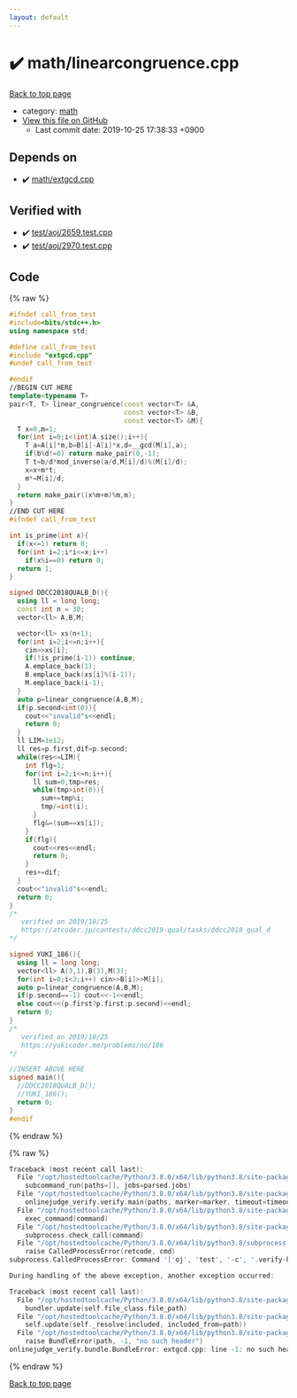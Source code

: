 ```yaml
---
layout: default
---
```


<!-- mathjax config similar to math.stackexchange -->
<script type="text/javascript" async
  src="https://cdnjs.cloudflare.com/ajax/libs/mathjax/2.7.5/MathJax.js?config=TeX-MML-AM_CHTML">
</script>
<script type="text/x-mathjax-config">
  MathJax.Hub.Config({
    TeX: { equationNumbers: { autoNumber: "AMS" }},
    tex2jax: {
      inlineMath: [ ['$','$'] ],
      processEscapes: true
    },
    "HTML-CSS": { matchFontHeight: false },
    displayAlign: "left",
    displayIndent: "2em"
  });
</script>

<script type="text/javascript" src="https://cdnjs.cloudflare.com/ajax/libs/jquery/3.4.1/jquery.min.js"></script>
<script src="https://cdn.jsdelivr.net/npm/jquery-balloon-js@1.1.2/jquery.balloon.min.js" integrity="sha256-ZEYs9VrgAeNuPvs15E39OsyOJaIkXEEt10fzxJ20+2I=" crossorigin="anonymous"></script>
<script type="text/javascript" src="../../assets/js/copy-button.js"></script>
<link rel="stylesheet" href="../../assets/css/copy-button.css" />


# :heavy_check_mark: math/linearcongruence.cpp

<a href="../../index.html">Back to top page</a>

* category: <a href="../../index.html#7e676e9e663beb40fd133f5ee24487c2">math</a>
* <a href="{{ site.github.repository_url }}/blob/master/math/linearcongruence.cpp">View this file on GitHub</a>
    - Last commit date: 2019-10-25 17:38:33 +0900




## Depends on

* :heavy_check_mark: <a href="extgcd.cpp.html">math/extgcd.cpp</a>


## Verified with

* :heavy_check_mark: <a href="../../verify/test/aoj/2659.test.cpp.html">test/aoj/2659.test.cpp</a>
* :heavy_check_mark: <a href="../../verify/test/aoj/2970.test.cpp.html">test/aoj/2970.test.cpp</a>


## Code

<a id="unbundled"></a>
{% raw %}
```cpp
#ifndef call_from_test
#include<bits/stdc++.h>
using namespace std;

#define call_from_test
#include "extgcd.cpp"
#undef call_from_test

#endif
//BEGIN CUT HERE
template<typename T>
pair<T, T> linear_congruence(const vector<T> &A,
                             const vector<T> &B,
                             const vector<T> &M){
  T x=0,m=1;
  for(int i=0;i<(int)A.size();i++){
    T a=A[i]*m,b=B[i]-A[i]*x,d=__gcd(M[i],a);
    if(b%d!=0) return make_pair(0,-1);
    T t=b/d*mod_inverse(a/d,M[i]/d)%(M[i]/d);
    x=x+m*t;
    m*=M[i]/d;
  }
  return make_pair((x%m+m)%m,m);
}
//END CUT HERE
#ifndef call_from_test

int is_prime(int x){
  if(x<=1) return 0;
  for(int i=2;i*i<=x;i++)
    if(x%i==0) return 0;
  return 1;
}

signed DDCC2018QUALB_D(){
  using ll = long long;
  const int n = 30;
  vector<ll> A,B,M;

  vector<ll> xs(n+1);
  for(int i=2;i<=n;i++){
    cin>>xs[i];
    if(!is_prime(i-1)) continue;
    A.emplace_back(1);
    B.emplace_back(xs[i]%(i-1));
    M.emplace_back(i-1);
  }
  auto p=linear_congruence(A,B,M);
  if(p.second<int(0)){
    cout<<"invalid"s<<endl;
    return 0;
  }
  ll LIM=1e12;
  ll res=p.first,dif=p.second;
  while(res<=LIM){
    int flg=1;
    for(int i=2;i<=n;i++){
      ll sum=0,tmp=res;
      while(tmp>int(0)){
        sum+=tmp%i;
        tmp/=int(i);
      }
      flg&=(sum==xs[i]);
    }
    if(flg){
      cout<<res<<endl;
      return 0;
    }
    res+=dif;
  }
  cout<<"invalid"s<<endl;
  return 0;
}
/*
   verified on 2019/10/25
   https://atcoder.jp/contests/ddcc2019-qual/tasks/ddcc2018_qual_d
*/

signed YUKI_186(){
  using ll = long long;
  vector<ll> A(3,1),B(3),M(3);
  for(int i=0;i<3;i++) cin>>B[i]>>M[i];
  auto p=linear_congruence(A,B,M);
  if(p.second==-1) cout<<-1<<endl;
  else cout<<(p.first?p.first:p.second)<<endl;
  return 0;
}
/*
   verified on 2019/10/25
   https://yukicoder.me/problems/no/186
*/

//INSERT ABOVE HERE
signed main(){
  //DDCC2018QUALB_D();
  //YUKI_186();
  return 0;
}
#endif

```
{% endraw %}

<a id="bundled"></a>
{% raw %}
```cpp
Traceback (most recent call last):
  File "/opt/hostedtoolcache/Python/3.8.0/x64/lib/python3.8/site-packages/onlinejudge_verify/main.py", line 175, in main
    subcommand_run(paths=[], jobs=parsed.jobs)
  File "/opt/hostedtoolcache/Python/3.8.0/x64/lib/python3.8/site-packages/onlinejudge_verify/main.py", line 72, in subcommand_run
    onlinejudge_verify.verify.main(paths, marker=marker, timeout=timeout, jobs=jobs)
  File "/opt/hostedtoolcache/Python/3.8.0/x64/lib/python3.8/site-packages/onlinejudge_verify/verify.py", line 89, in main
    exec_command(command)
  File "/opt/hostedtoolcache/Python/3.8.0/x64/lib/python3.8/site-packages/onlinejudge_verify/verify.py", line 26, in exec_command
    subprocess.check_call(command)
  File "/opt/hostedtoolcache/Python/3.8.0/x64/lib/python3.8/subprocess.py", line 364, in check_call
    raise CalledProcessError(retcode, cmd)
subprocess.CalledProcessError: Command '['oj', 'test', '-c', '.verify-helper/cache/b645b11408d085ff850a88e829fefff4/a.out', '-d', '.verify-helper/cache/b645b11408d085ff850a88e829fefff4/test', '-j', '2']' returned non-zero exit status 1.

During handling of the above exception, another exception occurred:

Traceback (most recent call last):
  File "/opt/hostedtoolcache/Python/3.8.0/x64/lib/python3.8/site-packages/onlinejudge_verify/docs.py", line 339, in write_contents
    bundler.update(self.file_class.file_path)
  File "/opt/hostedtoolcache/Python/3.8.0/x64/lib/python3.8/site-packages/onlinejudge_verify/bundle.py", line 150, in update
    self.update(self._resolve(included, included_from=path))
  File "/opt/hostedtoolcache/Python/3.8.0/x64/lib/python3.8/site-packages/onlinejudge_verify/bundle.py", line 52, in _resolve
    raise BundleError(path, -1, "no such header")
onlinejudge_verify.bundle.BundleError: extgcd.cpp: line -1: no such header

```
{% endraw %}

<a href="../../index.html">Back to top page</a>

